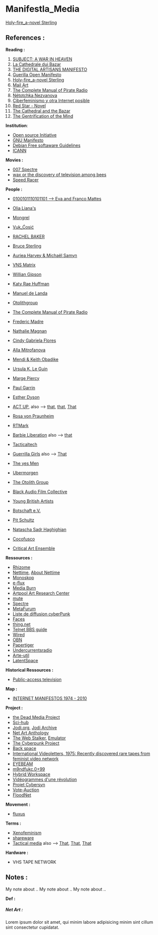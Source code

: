 # Manifestla_Media

[Holy-fire_a-novel Sterling](./writing/reading/Holy-fire_a-novel--Sterling,Bruce--Bantam.pdf)

## References :


**Reading :**

1.  [SUBJECT: A WAR IN HEAVEN](./writing/reading/virus.pdf)
2.  [La Cathedrale dui Bazar](./writing/reading/cathedrale-bazar.pdf)
3.  [THE DIGITAL ARTISANS MANIFESTO](https://www.nettime.org/Lists-Archives/nettime-l-9705/msg00120.html)
4.  [Guerilla Open Manifesto](./writing/reading/Guerilla_Open_Manifesto.pdf)
5.  [Holy-fire_a-novel Sterling](./writing/reading/Holy-fire_a-novel--Sterling,Bruce--Bantam.pdf)
6.  [Mail Art](https://en.wikipedia.org/wiki/Mail_art)
7.  [The Complete Manual of Pirate Radio](https://archive.org/details/pirate-radio/page/n5/mode/2up)
8.  [Nétotchka Nezvanova](https://fr.wikipedia.org/wiki/N%C3%A9totchka_Nezvanova)
9.  [Ciberfeminismo y otra Internet posible](https://www.researchgate.net/publication/380196862_Cyberfeminists_in_Mexico_City_Discourses_and_Tactics)
10. [Red Star - Novel](https://en.wikipedia.org/wiki/Red_Star_(novel))
14. [The Cathedral and the Bazar](https://monoskop.org/images/e/e0/Raymond_Eric_S_The_Cathedral_and_the_Bazaar_rev_ed.pdf)
15. [The Gentrification of the Mind](https://www.ucpress.edu/book/9780520280069/the-gentrification-of-the-mind)

**Institution**:

- [Open source Initiative](https://opensource.org/about)
- [GNU Manifesto](https://www.gnu.org/gnu/manifesto.html)
- [Debian Free softaware Guidelines](https://wiki.debian.org/DebianFreeSoftwareGuidelines)
- [ICANN](https://en.wikipedia.org/wiki/ICANN)

**Movies :**

- [007 Spectre](https://fr.wikipedia.org/wiki/007_Spectre)
- [wax or the discovery of television among bees](https://en.wikipedia.org/wiki/Wax_or_the_Discovery_of_Television_Among_the_Bees)
- [Speed Racer](https://fr.wikipedia.org/wiki/Speed_Racer_(film))

**People :**

- [0100101110101101 --> Eva and Franco Mattes](https://0100101110101101.org/works/)
- [Olia Liana's](http://art.teleportacia.org/#CenterOfTheUniverse)
- [Mongrel](https://monoskop.org/Mongrel)
- [Vuk_Ćosić](https://monoskop.org/Vuk_Ćosić)
- [RACHEL BAKER](https://www.irational.org/tm/baker_cv.html)

- [Bruce Sterling](https://en.wikipedia.org/wiki/Bruce_Sterling)
- [Auriea Harvey & Michaël Samyn](https://en.wikipedia.org/wiki/Auriea_Harvey_%26_Micha%C3%ABl_Samyn)
- [VNS Matrix](https://vnsmatrix.net/)
- [Willian Gipson](https://en.wikipedia.org/wiki/William_Gibson_bibliography)
- [Katy Rae Huffman](https://en.wikipedia.org/wiki/Kathy_Rae_Huffman)
- [Manuel de Landa](https://fr.wikipedia.org/wiki/Manuel_de_Landa)
- [Otolithgroup](https://otolithgroup.org/work)
- [The Complete Manual of Pirate Radio](https://archive.org/details/pirate-radio/page/n5/mode/2up)
- [Frederic Madre](https://www.josephinebosma.com/interviews/33-with-frederic-madre)
- [Nathalie Magnan](https://fr.wikipedia.org/wiki/Nathalie_Magnan)
- [Cindy Gabriela Flores](https://artfacts.net/artist/cindy-gabriela-flores/135937)
- [Alla Mitrofanova](https://www.d-est.com/team/alla-mitrofanova/)
- [Mendi & Keith Obadike](https://en.wikipedia.org/wiki/Mendi_%26_Keith_Obadike)
- [Ursula K. Le Guin](https://www.ursulakleguin.com/)
- [Marge Piercy](https://fr.wikipedia.org/wiki/Marge_Piercy)
- [Paul Garrin](https://en.wikipedia.org/wiki/Paul_Garrin)
- [Esther Dyson](https://en.wikipedia.org/wiki/Esther_Dyson)
- [ACT UP](https://en.wikipedia.org/wiki/ACT_UP), also --> [that](https://actupny.com/), [that](https://www.youtube.com/watch?v=5-QWSbaeGL0), [That](https://www.youtube.com/watch?v=9gzgTBGbDOA&list=PL-wi8YsLOAunFxiNTOBC4bZT3G-im4kkU)
- [Rosa von Praunheim](https://en.wikipedia.org/wiki/Rosa_von_Praunheim)
- [RTMark](https://en.wikipedia.org/wiki/RTMark)
- [Barbie Liberation](https://www.barbieliberation.org/) also --> [that](https://www.youtube.com/watch?v=eMHMf9y-27w)
- [Tacticaltech](https://tacticaltech.org/) 
- [Guerrilla Girls](https://en.wikipedia.org/wiki/Guerrilla_Girls) also --> [That](https://www.youtube.com/watch?v=NZ6TJbjVr3I) 
- [The yes Men](https://fr.wikipedia.org/wiki/The_Yes_Men)
- [Ubermorgen](https://www.ubermorgen.com/UM/)
- [The Otolith Group](https://otolithgroup.org/)
- [Black Audio Film Collective](https://en.wikipedia.org/wiki/Black_Audio_Film_Collective)
- [Young British Artists](https://en.wikipedia.org/wiki/Young_British_Artists)
- [Botschaft e.V.](https://monoskop.org/Botschaft_e.V.)
- [Pit Schultz](https://monoskop.org/Pit_Schultz)
- [Natascha Sadr Haghighian](https://monoskop.org/Natascha_Sadr_Haghighian)
- [Cocofusco](https://www.cocofusco.com/bio)
- [Critical Art Ensemble](http://critical-art.net/category/videos/)


**Ressources :**

- [Rhizome](https://rhizome.org/)
- [Nettime](https://nettime.org/), [About Nettime](https://nettime.org/nettime/DOCS/1/toc(2).html)
- [Monoskop](https://monoskop.org/Monoskop)
- [e-flux](https://www.e-flux.com)
- [Media Burn](https://mediaburn.org/blog/international-videoletters-1975-recently-discovered-rare-tapes-from-feminist-video-network/)
- [Artpool Art Research Center](https://artpool.hu/institute/about.html)
- [mute](https://www.metamute.org/)
- [Spectre](http://post.in-mind.de/cgi-bin/mailman/listinfo/spectre)
- [MetaFurum](https://monoskop.org/MetaForum)
- [Liste de diffusion cyberPunk](https://lists.cpunks.org/mailman3/postorius/lists/)
- [Faces](https://www.faces-l.net/)
- [thing.net](https://thing.net/)
- [Telnet BBS guide](https://www.telnetbbsguide.com/)
- [Wired](https://www.wired.com/)
- [OBN](https://obn.org/)
- [Papertiger](https://papertiger.org/about-us/)
- [Undercurrentsradio](https://www.undercurrentsradio.net/faq)
- [Arte-util](https://www.arte-util.org/projects/zapatista-tactical-floodnet/)
- [LatentSpace](https://latentspaces.zhdk.ch/)

**Historical Ressources :**

- [Public-access television](https://en.wikipedia.org/wiki/Public-access_television)

**Map :**

- [INTERNET MANIFESTOS 1974 - 2010](./writing/reading/InternetManiefstos_Graph.pdf)

**Project :**

- [the Dead Media Project](http://www.deadmedia.org/)
- [Sci-hub](https://www.sci-hub.st/about)
- [Jodi.org](http://blogspot.jodi.org/), [Jodi Archive](https://joid.org/archive/)
- [Net Art Anthology](https://anthology.rhizome.org/)
- [The Web Stalker](http://www.medienkunstnetz.de/works/webstalker/), [Emulator](https://sites.rhizome.org/anthology/webstalker.html)
- [The Cyberpunk Project](http://project.cyberpunk.ru)
- [Back space](https://bak.spc.org/)
- [International Videoletters, 1975: Recently discovered rare tapes from feminist video network](https://mediaburn.org/blog/international-videoletters-1975-recently-discovered-rare-tapes-from-feminist-video-network/)
- [EYEBEAM](https://eyebeam.org/about-us/)
- [m9ndfukc.0+99](https://anthology.rhizome.org/m9ndfukc-0-99)
- [Hybrid Workspace](https://monoskop.org/Hybrid_Workspace)
- [Vidéogrammes d'une révolution](https://www.centrepompidou.fr/fr/programme/agenda/evenement/cnAMjdk)
- [Projet Cybersyn](https://fr.wikipedia.org/wiki/Projet_Cybersyn)
- [Vote-Auction](https://anthology.rhizome.org/vote-auction)
- [FloodNet](https://anthology.rhizome.org/floodnet)


**Movement :**

- [fluxus](https://fr.wikipedia.org/wiki/Fluxus)


**Terms :**

- [Xenofeminism](https://newhumanist.org.uk/articles/5303/book-review-xenofeminism) 
- [shareware](https://duckduckgo.com/?q=shareware&t=newext&atb=v417-1&ia=web)
- [Tactical media](https://en.wikipedia.org/wiki/Tactical_media) also --> [That](tacticalmediafiles.net/articles/44999), [That](tacticalmediafiles.net/articles/3160), [That](https://monoskop.org/Tactical_media)


**Hardware :**

- VHS TAPE NETWORK

## Notes :

My note about ..[]()
My note about ..[]()
My note about ..[]()


**Def :**

##### Net Art :

Lorem ipsum dolor sit amet, qui minim labore adipisicing minim sint cillum sint consectetur cupidatat.
